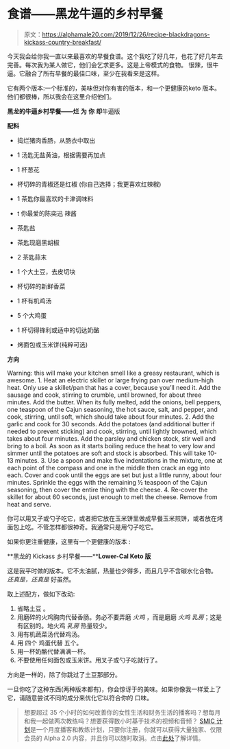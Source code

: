 # 食谱——黑龙牛逼的乡村早餐

> 原文：<https://alphamale20.com/2019/12/26/recipe-blackdragons-kickass-country-breakfast/>

今天我会给你我一直以来最喜欢的早餐食谱。这个我吃了好几年，也花了好几年去完善。每次我为某人做它，他们会乞求更多。这是上帝模式的食物。 很辣，很牛逼。它融合了所有早餐的最佳口味，至少在我看来是这样。

它有两个版本:一个标准的，美味但对你有害的版本，和一个更健康的keto 版本。他们都很棒，所以我会在这里介绍他们。

**黑龙的牛逼乡村早餐——烂** **为** **你** **却**牛逼版

**配料**

*   捣烂猪肉香肠，从肠衣中取出
*   1 汤匙无盐黄油，根据需要再加点
*   1 杯葱花
*   杯切碎的青椒还是红椒 (你自己选择；我更喜欢红辣椒)
*   1 茶匙你最喜欢的卡津调味料

*   t 你最爱的陈奕迅 辣酱
*   茶匙盐
*   茶匙现磨黑胡椒
*   2 茶匙蒜末
*   1 个大土豆，去皮切块

*   杯切碎的新鲜香菜
*   1 杯有机鸡汤
*   5 个大鸡蛋
*   1 杯切得锋利或适中的切达奶酪
*   烤面包或玉米饼(纯粹可选)

**方向**

Warning: this will make your kitchen smell like a greasy restaurant, which is awesome.  1\. Heat an electric skillet or large frying pan over medium-high heat. Only use a skillet/pan that has a cover, because you’ll need it. Add the sausage and cook, stirring to crumble, until browned, for about three minutes. Add the butter. When its fully melted, add the onions, bell peppers, one teaspoon of the Cajun seasoning, the hot sauce, salt, and pepper, and cook, stirring, until soft, which should take about four minutes. 2\. Add the garlic and cook for 30 seconds. Add the potatoes (and additional butter if needed to prevent sticking) and cook, stirring, until lightly browned, which takes about four minutes. Add the parsley and chicken stock, stir well and bring to a boil. As soon as it starts boiling reduce the heat to very low and simmer until the potatoes are soft and stock is absorbed. This will take 10-13 minutes. 3\. Use a spoon and make five indentations in the mixture, one at each point of the compass and one in the middle then crack an egg into each. Cover and cook until the eggs are set but just a little runny, about four minutes. Sprinkle the eggs with the remaining ½ teaspoon of the Cajun seasoning, then cover the entire thing with the cheese. 4\. Re-cover the skillet for about 60 seconds, just enough to melt the cheese. Remove from heat and serve.

你可以用叉子或勺子吃它，或者把它放在玉米饼里做成早餐玉米煎饼，或者放在烤面包上吃。不管怎样都很神奇。我通常只是用勺子吃它。

如果你更注重健康，这里有一个更健康的版本 :

**黑龙的 Kickass 乡村早餐——****Lower-Cal Keto 版**

这是我平时做的版本。它不太油腻，热量也少得多，而且几乎不含碳水化合物。 *还真是，还真是* 好虽然。

取上述配方，做如下改动:

1.  省略土豆 。
2.  用磨碎的火鸡胸肉代替香肠。务必不要弄磨 *火鸡* ，而是磨磨 *火鸡* *乳房*；这是有区别的。地火鸡 *乳房* 热量较少。
3.  用有机蔬菜汤代替鸡汤。
4.  用 四个 鸡蛋代替 五个。
5.  用一杯奶酪代替满满一杯。
6.  不要使用任何面包或玉米饼。用叉子或勺子吃就行了。

方向是一样的，除了你跳过了土豆那部分。

一旦你吃了这种东西(两种版本都有)，你会惊讶于的美味。如果你像我一样爱上了它，请随意尝试不同的成分来优化它以符合你的 口味。

> 想要超过 35 个小时的如何改善你的女性生活和财务生活的播客吗？想每月和我一起做两次教练吗？想要获得数小时基于技术的视频和音频？ [SMIC 计划](https://alphamale20.kartra.com/page/vIL17)是一个月度播客和教练计划，只要你注册，你就可以获得大量独家、仅限会员的 Alpha 2.0 内容，并且你可以随时取消。点击[此处](https://alphamale20.kartra.com/page/vIL17)了解详情。